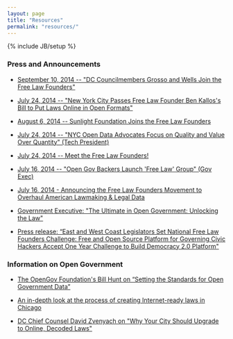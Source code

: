```yaml
---
layout: page
title: "Resources"
permalink: "resources/"
---
```

{% include JB/setup %}

### Press and Announcements

* [September 10, 2014 -- "DC Councilmembers Grosso and Wells Join the Free Law Founders"](http://www.opengovfoundation.org/d-c-council-members-grosso-wells-join-the-free-law-founders/)

* [July 24, 2014 -- "New York City Passes Free Law Founder Ben Kallos's Bill to Put Laws Online in Open Formats"](http://www.benkallos.com/press-release/government-upgrade-nyc-council-passes-legislation-put-law-online-and-expand-city-recor)

* [August 6, 2014 -- Sunlight Foundation Joins the Free Law Founders](http://opengovfoundation.org/sunlight-foundation-joins-the-free-law-founders/)

* [July 24, 2014 -- "NYC Open Data Advocates Focus on Quality and Value Over Quantity" (Tech President)](http://techpresident.com/news/25201/nyc-open-data-advocates-focused-quality-over-quantity)

* [July 24, 2014 -- Meet the Free Law Founders!](http://opengovfoundation.org/meet-the-free-law-founders-coalition/)

* [July 16, 2014 -- "Open Gov Backers Launch 'Free Law' Group" (Gov Exec)](http://www.govexec.com/state-local/2014/07/free-law-founders-open-data-nyc-san-francisco-dc-chicago-boston/88858/)

* [July 16, 2014 - Announcing the Free Law Founders Movement to Overhaul American Lawmaking & Legal Data](http://opengovfoundation.org/nationwide-coalition-of-city-officials-and-civic-technologists-announce-free-law-founders-movement-to-reinvent-u-s-lawmaking/)

* [Government Executive: "The Ultimate in Open Government: Unlocking the Law"](http://www.govexec.com/state-local/2014/07/ultimate-open-government-unlocking-laws/87997/)

* [Press release: “East and West Coast Legislators Set National Free Law Founders Challenge: Free and Open Source Platform for Governing Civic Hackers Accept One Year Challenge to Build Democracy 2.0 Platform"](http://benkallos.com/press-release/east-and-west-coast-legislators-set-national-free-law-founders-challenge-free-and-open)

### Information on Open Government

* [The OpenGov Foundation's Bill Hunt on “Setting the Standards for Open Government Data”](http://www.opengovfoundation.org/setting-the-standards-for-open-government-data/)

* [An in-depth look at the process of creating Internet-ready laws in Chicago](http://www.opengovfoundation.org/the-virtuous-pipeline-producing-chicagos-internet-ready-laws/)

* [DC Chief Counsel David Zvenyach on "Why Your City Should Upgrade to Online, Decoded Laws"](https://www.youtube.com/watch?v=3JKO70wdfb8)
